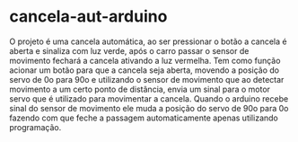 # cancela-aut-arduino
O projeto é uma cancela automática,  ao ser pressionar o botão a cancela é aberta e sinaliza com luz verde, após o carro passar o sensor de movimento fechará a cancela ativando a luz vermelha.
Tem como função acionar um botão para que a cancela seja aberta, movendo a posição do servo de 0o para 90o e utilizando o sensor de movimento que ao detectar movimento a um certo ponto de distância, envia um sinal para o motor servo que é utilizado para movimentar a cancela. Quando o arduino recebe sinal do sensor de movimento ele muda a posição do servo de 90o para 0o fazendo com que feche a passagem automaticamente apenas utilizando programação.
